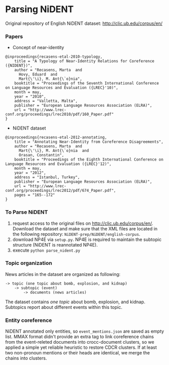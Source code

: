 # Parsing NiDENT 

Original repository of English NiDENT dataset: http://clic.ub.edu/corpus/en/

### Papers
* Concept of near-identity 
```
@inproceedings{recasens-etal-2010-typology,
    title = "A Typology of Near-Identity Relations for Coreference ({NIDENT})",
    author = "Recasens, Marta  and
      Hovy, Eduard  and
      Mart{\'\i}, M. Ant{\`o}nia",
    booktitle = "Proceedings of the Seventh International Conference on Language Resources and Evaluation ({LREC}'10)",
    month = may,
    year = "2010",
    address = "Valletta, Malta",
    publisher = "European Language Resources Association (ELRA)",
    url = "http://www.lrec-conf.org/proceedings/lrec2010/pdf/160_Paper.pdf"
}
  ```
* NiDENT dataset 
```
@inproceedings{recasens-etal-2012-annotating,
    title = "Annotating Near-Identity from Coreference Disagreements",
    author = "Recasens, Marta  and
      Mart{\'\i}, M. Ant{\`o}nia  and
      Orasan, Constantin",
    booktitle = "Proceedings of the Eighth International Conference on Language Resources and Evaluation ({LREC}'12)",
    month = may,
    year = "2012",
    address = "Istanbul, Turkey",
    publisher = "European Language Resources Association (ELRA)",
    url = "http://www.lrec-conf.org/proceedings/lrec2012/pdf/674_Paper.pdf",
    pages = "165--172"
}
```

### To Parse NiDENT
1. request access to the original files on http://clic.ub.edu/corpus/en/. Download the dataset and make sure that the XML files are located in the following repository: 
```NiDENT-prep/NiDENT/english-corpus```.
2. download NP4E via ```setup.py```. NP4E is required to maintain the subtopic structure (NiDENT is reannotated NP4E). 
3. execute ```python parse_nident.py``` 

### Topic organization
News articles in the dataset are organized as following: 

```
-> topic (one topic about bomb, explosion, and kidnap)
    -> subtopic (event)
        -> documents (news articles)
   ```

The dataset contains _one topic_ about bomb, explosion, and kidnap. Subtopics report about different events within this topic.  

### Entity coreference 
NiDENT annotated only entities, so ```event_mentions.json``` are saved as empty list. MMAX format didn't provide an extra tag to 
link coreference chains from the event-releted documents into crocc-document clusters, so we applied a simple yet reliable heuristic 
to restore CDCR clusters. If at least two non-pronoun mentions or their heads are identical, we merge the chains into clusters. 
